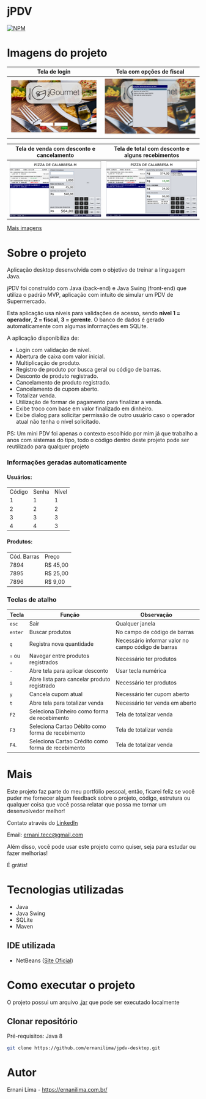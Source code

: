 # jPDV
[![NPM](https://img.shields.io/npm/l/react)](https://github.com/ernanilima/jpdv-desktop/blob/master/LICENSE) 

# Imagens do projeto
Tela de login | Tela com opções de fiscal
--------------|--------------------------
![Tela de login](https://github.com/ernanilima/ernanilima/blob/main/imagens/jpdv-desktop/Tela_de_Login.png) | ![Tela com painel de fiscal](https://github.com/ernanilima/ernanilima/blob/main/imagens/jpdv-desktop/Menu_de_fiscal.png)

Tela de venda com desconto e cancelamento | Tela de total com desconto e alguns recebimentos
------------------------------------------|-------------------------------------------------
![Tela de venda com desconto e cancelamento](https://github.com/ernanilima/ernanilima/blob/main/imagens/jpdv-desktop/Tela_de_venda-produto_registrado_com_nova_quantidade.png) | ![Tela de total com desconto e alguns recebimentos](https://github.com/ernanilima/ernanilima/blob/main/imagens/jpdv-desktop/Tela_de_totalizacao-recebimento_em_dinheiro.png)

[Mais imagens](https://github.com/ernanilima/ernanilima/tree/main/imagens/jpdv-desktop)

# Sobre o projeto
Aplicação desktop desenvolvida com o objetivo de treinar a linguagem Java.

jPDV foi construído com Java (back-end) e Java Swing (front-end) que utiliza o padrão MVP, aplicação com intuito de simular um PDV de Supermercado.

Esta aplicação usa níveis para validações de acesso, sendo **nível 1 = operador**, **2 = fiscal**, **3 = gerente**.
O banco de dados é gerado automaticamente com algumas informações em SQLite.

A aplicação disponibiliza de:
* Login com validação de nível.
* Abertura de caixa com valor inicial.
* Multiplicação de produto.
* Registro de produto por busca geral ou código de barras.
* Desconto de produto registrado.
* Cancelamento de produto registrado.
* Cancelamento de cupom aberto.
* Totalizar venda.
* Utilização de formar de pagamento para finalizar a venda.
* Exibe troco com base em valor finalizado em dinheiro.
* Exibe dialog para solicitar permissão de outro usuário caso o operador atual não tenha o nível solicitado.


PS: Um mini PDV foi apenas o contexto escolhido por mim já que trabalho a anos com sistemas do tipo, todo o código dentro deste projeto pode ser reutilizado para qualquer projeto

### Informações geradas automaticamente
#### Usuários:
<table>
    <tr>
        <td>Código</td>
        <td>Senha</td>
        <td>Nível</td>
    </tr>
    <tr>
        <td>1</td>
        <td>1</td>
        <td>1</td>
    </tr>
    <tr>
        <td>2</td>
        <td>2</td>
        <td>2</td>
    </tr>
    <tr>
        <td>3</td>
        <td>3</td>
        <td>3</td>
    </tr>
    <tr>
        <td>4</td>
        <td>4</td>
        <td>3</td>
    </tr>
</table>

#### Produtos:
<table>
    <tr>
        <td>Cód. Barras</td>
        <td>Preço</td>
    </tr>
    <tr>
        <td>7894</td>
        <td>R$ 45,00</td>
    </tr>
    <tr>
        <td>7895</td>
        <td>R$ 25,00</td>
    </tr>
    <tr>
        <td>7896</td>
        <td>R$ 9,00</td>
    </tr>
</table>

### Teclas de atalho
Tecla      | Função                                             | Observação
-----------|----------------------------------------------------|-----------
`esc`      | Sair                                               | Qualquer janela
`enter`    | Buscar produtos                                    | No campo de código de barras
`q`        | Registra nova quantidade                           | Necessário informar valor no campo código de barras
`↑` ou `↓` | Navegar entre produtos registrados                 | Necessário ter produtos
`-`        | Abre tela para aplicar desconto                    | Usar tecla numérica
`i`        | Abre lista para cancelar produto registrado        | Necessário ter produtos
`y`        | Cancela cupom atual                                | Necessário ter cupom aberto
`t`        | Abre tela para totalizar venda                     | Necessário ter venda em aberto
`F2`       | Seleciona Dinheiro como forma de recebimento       | Tela de totalizar venda
`F3`       | Seleciona Cartao Débito como forma de recebimento  | Tela de totalizar venda
`F4`.      | Seleciona Cartao Crédito como forma de recebimento | Tela de totalizar venda

# Mais
Este projeto faz parte do meu portfólio pessoal, então, ficarei feliz se você puder me fornecer algum feedback sobre o projeto, código, estrutura ou qualquer coisa que você possa relatar que possa me tornar um desenvolvedor melhor!

Contato através do [LinkedIn](https://www.linkedin.com/in/ernanilima)

Email: ernani.tecc@gmail.com

Além disso, você pode usar este projeto como quiser, seja para estudar ou fazer melhorias!

É grátis!

# Tecnologias utilizadas
- Java
- Java Swing
- SQLite
- Maven

## IDE utilizada
- NetBeans ([Site Oficial](https://netbeans.apache.org/download/nb120/nb120.html))

# Como executar o projeto
O projeto possui um arquivo [.jar](https://github.com/ernanilima/jpdv-desktop/blob/master/out/artifacts/jPDV_jar/jPDV.jar) que pode ser executado localmente

## Clonar repositório
Pré-requisitos: Java 8

```bash
git clone https://github.com/ernanilima/jpdv-desktop.git
```

# Autor

Ernani Lima - https://ernanilima.com.br/
